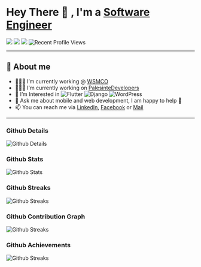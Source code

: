# Hey There 👋 , I'm a [Software Engineer](https://github.com/msayed-net)


![](https://img.shields.io/badge/Mobile-Engineer-sucess)  ![](https://img.shields.io/badge/Flutter-Expert-informational) ![](https://img.shields.io/badge/Exp-4+yrs-orange) ![Recent Profile Views](https://komarev.com/ghpvc/?username=msayed-net)

---

## 🧑 About me

- 👨🏽‍💻 I’m currently working @ [WSMCO](https://wsmco.sa)
- 👨🏽‍💻 I'm currently working on [PalesinteDevelopers](https://github.com/PalestineDevelopers)
- 👀 I’m Interested in ![Flutter](https://img.shields.io/badge/Flutter-02569B?style=for-the-badge&logo=flutter&logoColor=white) ![Django](https://img.shields.io/badge/Django-092E20?style=for-the-badge&logo=django&logoColor=white) ![WordPress](https://img.shields.io/badge/Wordpress-21759B?style=for-the-badge&logo=wordpress&logoColor=white)
- 💞️ Ask me about mobile and web development, I am happy to help 🤝
- 📫 You can reach me via [LinkedIn](https://www.linkedin.com/in/msayed-net), [Facebook](https://www.facebook.com/msayed.net) or [Mail](mailto:msayed95@icloud.com)

---

### Github Details

![Github Details](https://github-profile-summary-cards.vercel.app/api/cards/profile-details?username=msayed-net&theme=github_dark)

### Github Stats

![Github Stats](https://github-readme-stats.vercel.app/api?username=msayed-net&hide_border=true&count_private=true&show_icons=true&theme=radical)

### Github Streaks

![Github Streaks](https://github-readme-streak-stats.herokuapp.com/?user=msayed-net&theme=black-ice&hide_border=true&stroke=0000&background=0D1117&ring=e05397&fire=e05397&currStreakLabel=e05397)

### Github Contribution Graph

![Github Streaks](https://activity-graph.herokuapp.com/graph?username=msayed-net&bg_color=0D1117&color=e05397&line=e05397&point=FFFFFF&hide_border=true&)

### Github Achievements

![Github Streaks](https://github-profile-trophy.vercel.app/?username=msayed-net&margin-w=5&theme=radical)
